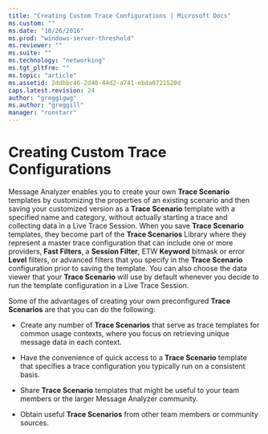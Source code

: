 ```yaml
---
title: "Creating Custom Trace Configurations | Microsoft Docs"
ms.custom: ""
ms.date: "10/26/2016"
ms.prod: "windows-server-threshold"
ms.reviewer: ""
ms.suite: ""
ms.technology: "networking"
ms.tgt_pltfrm: ""
ms.topic: "article"
ms.assetid: 2ddbbc46-2d40-44d2-a741-ebda0721520d
caps.latest.revision: 24
author: "greggigwg"
ms.author: "greggill"
manager: "ronstarr"
---
```


# Creating Custom Trace Configurations

Message Analyzer enables you to create your own **Trace Scenario** templates by customizing the properties of an existing scenario and then saving your customized version as a **Trace Scenario** template with a specified name and category, without actually starting a trace and collecting data in a Live Trace Session. When you save **Trace Scenario** templates, they become part of the **Trace Scenarios** Library where they represent a master trace configuration that can include one or more providers, **Fast Filters**, a **Session Filter**, ETW **Keyword** bitmask or error **Level** filters, or advanced filters that you specify in the **Trace Scenario** configuration prior to saving the template. You can also choose the data viewer that your **Trace Scenario** will use by default whenever you decide to run the template configuration in a Live Trace Session.  
  
 Some of the advantages of creating your own preconfigured **Trace Scenarios** are that you can do the following:  
  
-   Create any number of **Trace Scenarios** that serve as trace templates for common usage contexts, where you focus on retrieving unique message data in each context.  
  
-   Have the convenience of quick access to a **Trace Scenario** template that specifies a trace configuration you typically run on a consistent basis.  
  
-   Share **Trace Scenario** templates that might be useful to your team members or the larger Message Analyzer community.  
  
-   Obtain useful **Trace Scenarios** from other team members or community sources.